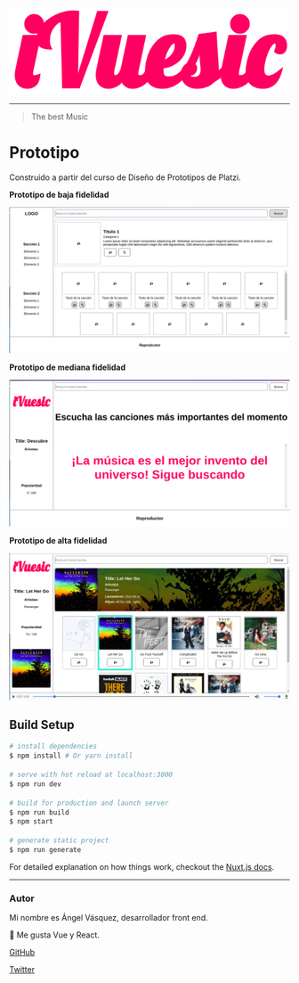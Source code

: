 ![iVuesic](https://raw.githubusercontent.com/AngelVasquezNep/iVuesic/master/assets/logo.png)

-----

> The best Music


# Prototipo

Construido a partir del curso de Diseño de Prototipos de Platzi.

**Prototipo de baja fidelidad**

![Proto 1](https://raw.githubusercontent.com/AngelVasquezNep/iVuesic/master/assets/proto1.png)

**Prototipo de mediana fidelidad**

![Proto 1](https://raw.githubusercontent.com/AngelVasquezNep/iVuesic/master/assets/proto2.png)

**Prototipo de alta fidelidad**

![Proto 1](https://raw.githubusercontent.com/AngelVasquezNep/iVuesic/master/assets/proto3.png)

## Build Setup

``` bash
# install dependencies
$ npm install # Or yarn install

# serve with hot reload at localhost:3000
$ npm run dev

# build for production and launch server
$ npm run build
$ npm start

# generate static project
$ npm run generate
```

For detailed explanation on how things work, checkout the [Nuxt.js docs](https://github.com/nuxt/nuxt.js).

___

### Autor

Mi nombre es Ángel Vásquez, desarrollador front end.

🚀 Me gusta Vue y React.

[GitHub](https://github.com/angelvasqueznep) 

[Twitter](https://twitter.com/angelvasqueznep)
